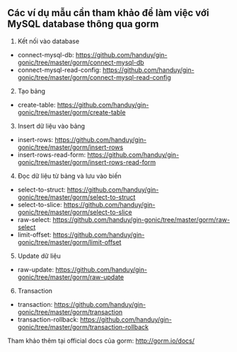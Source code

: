 ## Các ví dụ mẫu cần tham khảo để làm việc với MySQL database thông qua gorm

1. Kết nối vào database
- connect-mysql-db: https://github.com/handuy/gin-gonic/tree/master/gorm/connect-mysql-db
- connect-mysql-read-config: https://github.com/handuy/gin-gonic/tree/master/gorm/connect-mysql-read-config

2. Tạo bảng
- create-table: https://github.com/handuy/gin-gonic/tree/master/gorm/create-table

3. Insert dữ liệu vào bảng
- insert-rows: https://github.com/handuy/gin-gonic/tree/master/gorm/insert-rows
- insert-rows-read-form: https://github.com/handuy/gin-gonic/tree/master/gorm/insert-rows-read-form

4. Đọc dữ liệu từ bảng và lưu vào biến
- select-to-struct: https://github.com/handuy/gin-gonic/tree/master/gorm/select-to-struct
- select-to-slice: https://github.com/handuy/gin-gonic/tree/master/gorm/select-to-slice
- raw-select: https://github.com/handuy/gin-gonic/tree/master/gorm/raw-select
- limit-offset: https://github.com/handuy/gin-gonic/tree/master/gorm/limit-offset

5. Update dữ liệu
- raw-update: https://github.com/handuy/gin-gonic/tree/master/gorm/raw-update

6. Transaction
- transaction: https://github.com/handuy/gin-gonic/tree/master/gorm/transaction
- transaction-rollback: https://github.com/handuy/gin-gonic/tree/master/gorm/transaction-rollback

Tham khảo thêm tại official docs của gorm: http://gorm.io/docs/